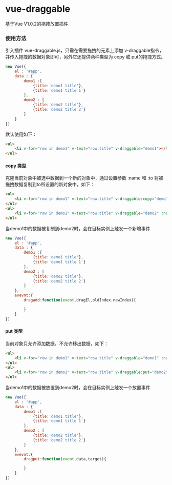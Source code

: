 # vue-draggable
基于Vue V1.0.2的拖拽放置插件
### 使用方法
引入插件 vue-draggable.js，只需在需要拖拽的元素上添加 v-draggable指令，并传入拖拽的数据对象即可，另外它还提供两种类型为 copy 或 put的拖拽方式。
```javascript
new Vue({
	el : '#app',
	data : {
		demo1 :[
			{title:'demo1 title'},
			{title:'demo1 title 1'}
		],
		demo2 : [
			{title:'demo2 title'},
			{title:'demo2 title 2'}
		]
	}
})
```
默认使用如下：
```html
<ul>
	<li v-for="row in demo1" v-text="row.title" v-draggable="demo1"></li>
</ul>
```
#### copy 类型
克隆当前对象中被选中数据到一个新的对象中，通过设置参数 :name 和 :to 将被拖拽数据复制到to所设置的新对象中，如下：
```html
<ul>
	<li v-for="row in demo1" v-text="row.title" v-draggable:copy="demo1" :name="demo1" :to="demo2"></li>
</ul>
<ul>
	<li v-for="row in demo1" v-text="row.title" v-draggable="demo2" :name="demo2"></li>
</ul>
```
当demo1中的数据被复制到demo2时，会在目标实例上触发一个新增事件
```javascript
new Vue({
	el : '#app',
	data : {
		demo1 :[
			{title:'demo1 title'},
			{title:'demo1 title 1'}
		],
		demo2 : [
			{title:'demo2 title'},
			{title:'demo2 title 2'}
		]
	},
	evevnt:{
		dragadd:function(event,dragEl,oldIndex,newIndex){

		}
	}
})
```
#### put 类型
当前对象只允许添加数据，不允许移出数据，如下：
```html
<ul>
	<li v-for="row in demo1" v-text="row.title" v-draggable="demo1" :name="demo1" :to="demo2"></li>
</ul>
<ul>
	<li v-for="row in demo1" v-text="row.title" v-draggable:put="demo2" :name="demo2"></li>
</ul>
```
当demo1中的数据被放置到demo2时，会在目标实例上触发一个放置事件
```javascript
new Vue({
	el : '#app',
	data : {
		demo1 :[
			{title:'demo1 title'},
			{title:'demo1 title 1'}
		],
		demo2 : [
			{title:'demo2 title'},
			{title:'demo2 title 2'}
		]
	},
	evevnt:{
		dragput:function(event,data,target){

		}
	}
})
```
